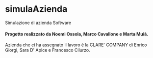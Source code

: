 # simulaAzienda
Simulazione di azienda Software

#### Progetto realizzato da Noemi Ossola, Marco Cavallone e Marta Muià.
 
 
Azienda che ci ha assegnato il lavoro è la CLARE' COMPANY di Enrico Giorgi, Sara D' Apice e Francesco Cilurzo.
